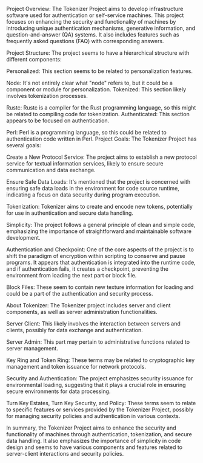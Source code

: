 Project Overview:
The Tokenizer Project aims to develop infrastructure software used for authentication or self-service machines. This project focuses on enhancing the security and functionality of machines by introducing unique authentication mechanisms, generative information, and question-and-answer (QA) systems. It also includes features such as frequently asked questions (FAQ) with corresponding answers.

Project Structure:
The project seems to have a hierarchical structure with different components:

Personalized: This section seems to be related to personalization features.

Node: It's not entirely clear what "node" refers to, but it could be a component or module for personalization.
Tokenized: This section likely involves tokenization processes.

Rustc: Rustc is a compiler for the Rust programming language, so this might be related to compiling code for tokenization.
Authenticated: This section appears to be focused on authentication.

Perl: Perl is a programming language, so this could be related to authentication code written in Perl.
Project Goals:
The Tokenizer Project has several goals:

Create a New Protocol Service: The project aims to establish a new protocol service for textual information services, likely to ensure secure communication and data exchange.

Ensure Safe Data Loads: It's mentioned that the project is concerned with ensuring safe data loads in the environment for code source runtime, indicating a focus on data security during program execution.

Tokenization: Tokenizer aims to create and encode new tokens, potentially for use in authentication and secure data handling.

Simplicity: The project follows a general principle of clean and simple code, emphasizing the importance of straightforward and maintainable software development.

Authentication and Checkpoint: One of the core aspects of the project is to shift the paradigm of encryption within scripting to conserve and pause programs. It appears that authentication is integrated into the runtime code, and if authentication fails, it creates a checkpoint, preventing the environment from loading the next part or block file.

Block Files: These seem to contain new texture information for loading and could be a part of the authentication and security process.

About Tokenizer:
The Tokenizer project includes server and client components, as well as server administration functionalities.

Server Client: This likely involves the interaction between servers and clients, possibly for data exchange and authentication.

Server Admin: This part may pertain to administrative functions related to server management.

Key Ring and Token Ring: These terms may be related to cryptographic key management and token issuance for network protocols.

Security and Authentication: The project emphasizes security issuance for environmental loading, suggesting that it plays a crucial role in ensuring secure environments for data processing.

Turn Key Estates, Turn Key Security, and Policy: These terms seem to relate to specific features or services provided by the Tokenizer Project, possibly for managing security policies and authentication in various contexts.

In summary, the Tokenizer Project aims to enhance the security and functionality of machines through authentication, tokenization, and secure data handling. It also emphasizes the importance of simplicity in code design and seems to have various components and features related to server-client interactions and security policies.
